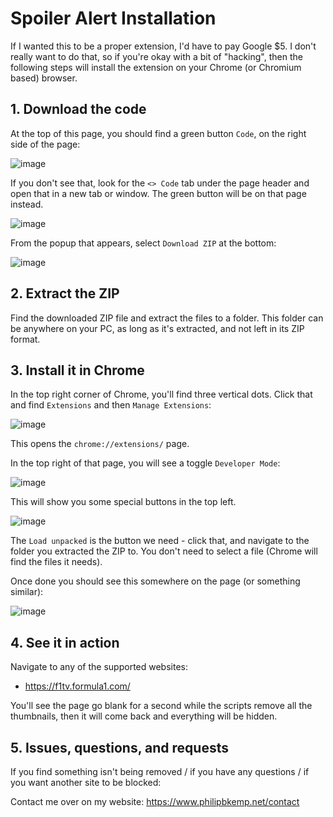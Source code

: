 # Spoiler Alert Installation

If I wanted this to be a proper extension, I'd have to pay Google $5. I don't really want to do that, so if you're okay with a bit of "hacking", then the following steps will install the extension on your Chrome (or Chromium based) browser.

## 1. Download the code

At the top of this page, you should find a green button `Code`, on the right side of the page:

![image](https://github.com/user-attachments/assets/967f6733-af9d-4805-b97e-ed25c6470423)

If you don't see that, look for the `<> Code` tab under the page header and open that in a new tab or window. The green button will be on that page instead.

![image](https://github.com/user-attachments/assets/a87f9d95-7113-4beb-90bb-f34bd2dc52ed)

From the popup that appears, select `Download ZIP` at the bottom:

![image](https://github.com/user-attachments/assets/32383193-20b3-4ebc-bd31-9613e8a8ef18)

## 2. Extract the ZIP

Find the downloaded ZIP file and extract the files to a folder. This folder can be anywhere on your PC, as long as it's extracted, and not left in its ZIP format.

## 3. Install it in Chrome

In the top right corner of Chrome, you'll find three vertical dots. Click that and find `Extensions` and then `Manage Extensions`:

![image](https://github.com/user-attachments/assets/54efdd9b-8c1d-46fe-bcf1-bc909b2a10ed)

This opens the `chrome://extensions/` page.

In the top right of that page, you will see a toggle `Developer Mode`:

![image](https://github.com/user-attachments/assets/85db9161-e12e-45cf-aa07-1bf4a3787aff)

This will show you some special buttons in the top left.

![image](https://github.com/user-attachments/assets/e645e729-7fb1-4b3f-a5d8-42b311511e30)

The `Load unpacked` is the button we need - click that, and navigate to the folder you extracted the ZIP to. You don't need to select a file (Chrome will find the files it needs).

Once done you should see this somewhere on the page (or something similar):

![image](https://github.com/user-attachments/assets/5d7e05c8-c1ae-4887-9a8e-ef4c3bf8eb89)

## 4. See it in action

Navigate to any of the supported websites:

- https://f1tv.formula1.com/

You'll see the page go blank for a second while the scripts remove all the thumbnails, then it will come back and everything will be hidden.

## 5. Issues, questions, and requests

If you find something isn't being removed / if you have any questions / if you want another site to be blocked:

Contact me over on my website: https://www.philipbkemp.net/contact

